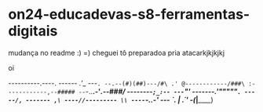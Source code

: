 # on24-educadevas-s8-ferramentas-digitais


mudança no readme
:)
=)
cheguei
tô preparadoa pria atacarkjkjkjkj

oi 

----------.----.
------ _.'__ ---`.
--.--(#)(##)---/#\
.' @------------/###\
:------------,--#####
--`-..__.-'_.--\###/
--------`;_:-- ---`"'
-------.'"""""`.
-----/, ------- ,\
----//--------- \\
----`-.______.-'
--- ___`. | .´'__
-(______|______)